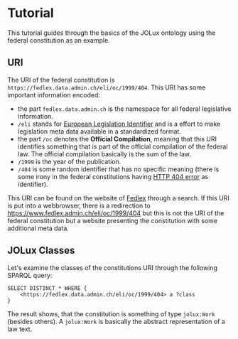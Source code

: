 # Tutorial

This tutorial guides through the basics of the JOLux ontology using the federal constitution as an example.

## URI

The URI of the federal constitution is `https://fedlex.data.admin.ch/eli/oc/1999/404`. This URI has some important information encoded:

* the part `fedlex.data.admin.ch` is the namespace for all federal legislative information.
* `/eli` stands for [European Legislation Identifier](https://op.europa.eu/en/web/eu-vocabularies/eli) and is a effort to make legislation meta data available in a standardized format.
* the part `/oc` denotes the **Official Compilation**, meaning that this URI identifies something that is part of the official compilation of the federal law. The official compilation basically is the sum of the law.
* `/1999` is the year of the publication.
* `/404` is some random identifier that has no specific meaning (there is some irony in the federal constitutions having [HTTP 404 error](https://en.wikipedia.org/wiki/HTTP_404) as identifier).

This URI can be found on the website of [Fedlex](https://www.fedlex.admin.ch/) through a search. If this URI is put into a webbrowser, there is a redirection to https://www.fedlex.admin.ch/eli/oc/1999/404 but this is not the URI of the federal constitution but a website presenting the constitution with some additional meta data.

## JOLux Classes

Let's examine the classes of the constitutions URI through the following SPARQL query:

```SPARQL
SELECT DISTINCT * WHERE {
	<https://fedlex.data.admin.ch/eli/oc/1999/404> a ?class
}
```

The result shows, that the constitution is something of type `jolux:Work` (besides others). A `jolux:Work` is basically the abstract representation of a law text.